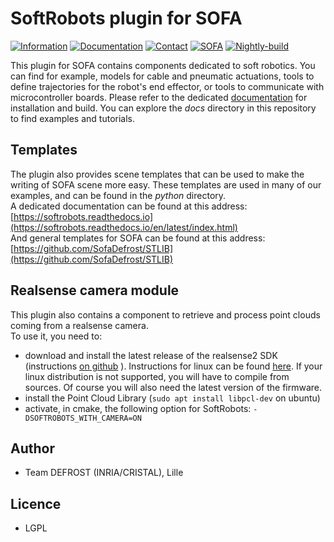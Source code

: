 # SoftRobots plugin for SOFA
[![Information](https://img.shields.io/badge/info-on_website-purple.svg)](https://project.inria.fr/softrobot/)
[![Documentation](https://img.shields.io/badge/doc-on_website-blue.svg)](https://softrobots.readthedocs.io/en/latest/index.html)
[![Contact](https://img.shields.io/badge/contact-form-green.svg)](https://project.inria.fr/softrobot/contact/) 
[![SOFA](https://img.shields.io/badge/SOFA-on_github-orange.svg)](https://github.com/SofaDefrost/sofa) 
[![Nightly-build](https://github.com/SofaDefrost/SoftRobots/actions/workflows/nighly-build.yml/badge.svg?branch=master)](https://github.com/SofaDefrost/SoftRobots/actions/workflows/nighly-build.yml)


This plugin for SOFA contains components dedicated to soft robotics. You can find for example, models for cable and pneumatic actuations, tools to define trajectories for the robot's end effector, or tools to communicate with microcontroller boards.
Please refer to the dedicated [documentation](https://project.inria.fr/softrobot/install-get-started-2/) for installation and build. You can explore the *docs* directory in this repository to find examples and tutorials.

## Templates
The plugin also provides scene templates that can be used to make the writing of SOFA scene more easy. These templates are used in many of our examples, and can be found in the *python* directory.   
A dedicated documentation can be found at this address: [https://softrobots.readthedocs.io](https://softrobots.readthedocs.io/en/latest/index.html)  
And general templates for SOFA can be found at this address: [https://github.com/SofaDefrost/STLIB](https://github.com/SofaDefrost/STLIB)

## Realsense camera module
This plugin also contains a component to retrieve and process point clouds coming from a realsense camera.   
To use it, you need to:
- download and install the latest release of the realsense2 SDK (instructions [on github](https://github.com/IntelRealSense/librealsense/) ). Instructions for linux can be found [here](https://github.com/IntelRealSense/librealsense/blob/master/doc/distribution_linux.md#linux-distribution). If your linux distribution is not supported, you will have to compile from sources. Of course you will also need the latest version of the firmware.
- install the Point Cloud Library (`sudo apt install libpcl-dev` on ubuntu)
- activate, in cmake, the following option for SoftRobots: `-DSOFTROBOTS_WITH_CAMERA=ON`

## Author
 - Team DEFROST (INRIA/CRISTAL), Lille

## Licence
 - LGPL
